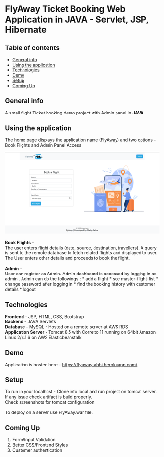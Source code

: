 # FlyAway Ticket Booking Web Application in JAVA - Servlet, JSP, Hibernate
## Table of contents
* [General info](#general-info)
* [Using the application](#using-the-application)
* [Technologies](#technologies)
* [Demo](#demo)
* [Setup](#setup)
* [Coming Up](#coming-up)

## General info
A small flight Ticket booking demo project with Admin panel in <b>JAVA</b> 

## Using the application
The home page displays the application name (FlyAway) and two options - Book Flights and Admin Panel Access

<img width="720" alt="flyaway-screenshot-homepage" src="Screenshots/home.png">
<br><br>
<b>Book Flights</b>  - <br>
The user enters flight details (date, source, destination, travellers). 
A query is sent to the remote database to fetch related flights and displayed to user.
The User enters other details and proceeds to book the flight.
<br><br>
<b>Admin</b>  - <br>
User can register as Admin.
Admin dashboard is accessed by logging in as admin .
Admin can do the followings :
  * add a flight
  * see master-flight-list
  * change password after logging in
  * find the booking history with customer details
  * logout

## Technologies
<b>Frontend</b> - JSP, HTML, CSS, Bootstrap <br>
<b>Backend</b> - JAVA Servlets <br>
<b>Database</b> - MySQL - Hosted on a remote server at AWS RDS <br>
<b>Application Server</b>  - Tomcat 8.5 with Corretto 11 running on 64bit Amazon Linux 2/4.1.6 on AWS Elasticbeanstalk <br>

## Demo
Application is hosted here - https://flyaway-abhi.herokuapp.com/

## Setup
To run in your localhost - Clone into local and run project on tomcat server. If any issue check artifact is build properly.
<br>
Check screenshots for tomcat configuration
<br><br>
To deploy on a server use FlyAway.war file.

## Coming Up
1. Form/Input Validation
2. Better CSS/Frontend Styles
3. Customer authentication

